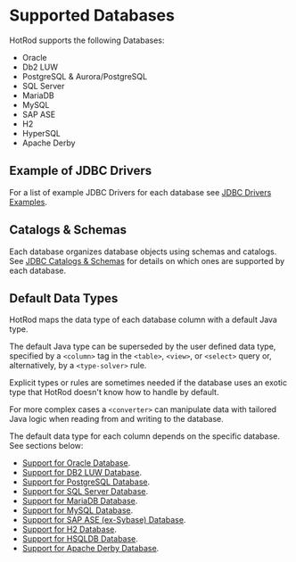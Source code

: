 # Supported Databases

HotRod supports the following Databases:
- Oracle
- Db2 LUW
- PostgreSQL &amp; Aurora/PostgreSQL
- SQL Server
- MariaDB
- MySQL
- SAP ASE
- H2
- HyperSQL
- Apache Derby


## Example of JDBC Drivers

For a list of example JDBC Drivers for each database see [JDBC Drivers Examples](./jdbc-drivers-examples.md).


## Catalogs &amp; Schemas

Each database organizes database objects using schemas and catalogs. See [JDBC Catalogs &amp; Schemas](./jdbc-catalogs-and-schemas.md)
for details on which ones are supported by each database.


## Default Data Types

HotRod maps the data type of each database column with a default Java type.

The default Java type can be superseded by the user defined data type, specified by a `<column>` tag in
the `<table>`, `<view>`, or `<select>` query or, alternatively, by a `<type-solver>` rule. 

Explicit types or rules are sometimes needed if the database uses an exotic type that HotRod doesn't 
know how to handle by default.

For more complex cases a `<converter>` can manipulate data with tailored Java logic when reading from 
and writing to the database.

The default data type for each column depends on the specific database. See sections below:

- [Support for Oracle Database](./database-support/oracle.md).
- [Support for DB2 LUW Database](./database-support/db2-luw.md).
- [Support for PostgreSQL Database](./database-support/postgresql.md).
- [Support for SQL Server Database](./database-support/sql-server.md).
- [Support for MariaDB Database](./database-support/mariadb.md).
- [Support for MySQL Database](./database-support/mysql.md).
- [Support for SAP ASE (ex-Sybase) Database](./database-support/sap-ase.md).
- [Support for H2 Database](./database-support/h2.md).
- [Support for HSQLDB Database](./database-support/hsqldb.md).
- [Support for Apache Derby Database](./database-support/apache-derby.md).


